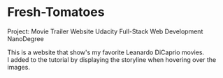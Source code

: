 # Fresh-Tomatoes
Project: Movie Trailer Website
Udacity Full-Stack Web Development NanoDegree

This is a website that show's my favorite Leanardo DiCaprio movies.  
I added to the tutorial by displaying the storyline when hovering over the images.
